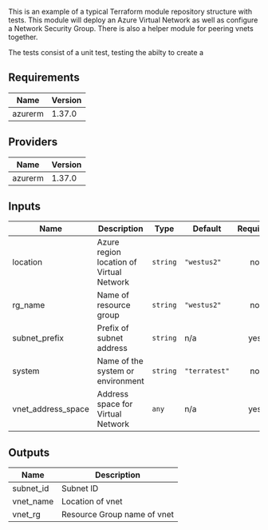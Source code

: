 This is an example of a typical Terraform module repository structure with tests. This module will deploy an Azure Virtual Network as well as configure a Network Security Group. There is also a helper module for peering vnets together.

The tests consist of a unit test, testing the abilty to create a 


<!-- BEGINNING OF PRE-COMMIT-TERRAFORM DOCS HOOK -->
## Requirements

| Name | Version |
|------|---------|
| azurerm | 1.37.0 |

## Providers

| Name | Version |
|------|---------|
| azurerm | 1.37.0 |

## Inputs

| Name | Description | Type | Default | Required |
|------|-------------|------|---------|:--------:|
| location | Azure region location of Virtual Network | `string` | `"westus2"` | no |
| rg\_name | Name of resource group | `string` | `"westus2"` | no |
| subnet\_prefix | Prefix of subnet address | `string` | n/a | yes |
| system | Name of the system or environment | `string` | `"terratest"` | no |
| vnet\_address\_space | Address space for Virtual Network | `any` | n/a | yes |

## Outputs

| Name | Description |
|------|-------------|
| subnet\_id | Subnet ID |
| vnet\_name | Location of vnet |
| vnet\_rg | Resource Group name of vnet |

<!-- END OF PRE-COMMIT-TERRAFORM DOCS HOOK -->